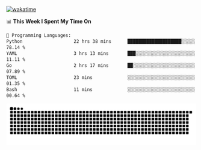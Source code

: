 [![wakatime](https://wakatime.com/badge/user/384f91c6-4eee-411f-8f3b-1b691f58a544.svg)](https://wakatime.com/@384f91c6-4eee-411f-8f3b-1b691f58a544)

<!--START_SECTION:waka-->
📊 **This Week I Spent My Time On** 

```text
💬 Programming Languages: 
Python                   22 hrs 38 mins      ████████████████████░░░░░   78.14 % 
YAML                     3 hrs 13 mins       ███░░░░░░░░░░░░░░░░░░░░░░   11.11 % 
Go                       2 hrs 17 mins       ██░░░░░░░░░░░░░░░░░░░░░░░   07.89 % 
TOML                     23 mins             ░░░░░░░░░░░░░░░░░░░░░░░░░   01.35 % 
Bash                     11 mins             ░░░░░░░░░░░░░░░░░░░░░░░░░   00.64 % 
```


<!--END_SECTION:waka-->

<picture>
  <source media="(prefers-color-scheme: dark)" srcset="https://raw.githubusercontent.com/fuwx295/fuwx295/output/github-contribution-grid-snake-dark.svg">
  <source media="(prefers-color-scheme: light)" srcset="https://raw.githubusercontent.com/fuwx295/fuwx295/output/github-contribution-grid-snake.svg">
  <img alt="github contribution grid snake animation" src="https://raw.githubusercontent.com/fuwx295/fuwx295/output/github-contribution-grid-snake.svg">
</picture>
